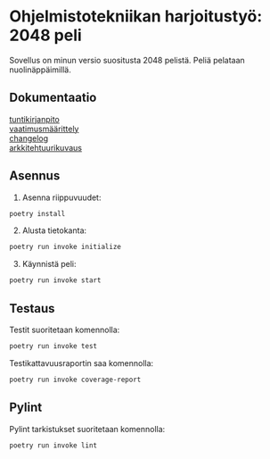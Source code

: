 # Ohjelmistotekniikan harjoitustyö: 2048 peli
Sovellus on minun versio suositusta 2048 pelistä. Peliä pelataan nuolinäppäimillä.
## Dokumentaatio
[tuntikirjanpito](https://github.com/pavezzo/ot-harjoitustyo/blob/master/dokumentaatio/tuntikirjanpito.md)\
[vaatimusmäärittely](https://github.com/pavezzo/ot-harjoitustyo/blob/master/dokumentaatio/vaatimusmaarittely.md)\
[changelog](https://github.com/pavezzo/ot-harjoitustyo/blob/master/dokumentaatio/changelog.md)\
[arkkitehtuurikuvaus](https://github.com/pavezzo/ot-harjoitustyo/blob/master/dokumentaatio/arkkitehtuuri.md)

## Asennus
1. Asenna riippuvuudet:
```bash
poetry install
```
2. Alusta tietokanta:
```bash
poetry run invoke initialize
```
3. Käynnistä peli:
```bash
poetry run invoke start
```
## Testaus
Testit suoritetaan komennolla:
```bash
poetry run invoke test
```
Testikattavuusraportin saa komennolla:
```bash
poetry run invoke coverage-report
```
## Pylint
Pylint tarkistukset suoritetaan komennolla:
```bash
poetry run invoke lint
```
